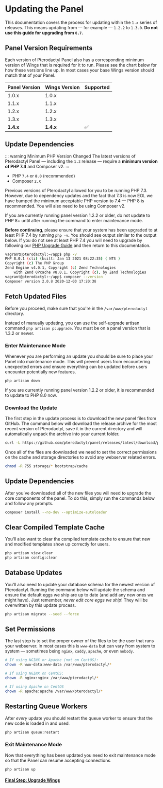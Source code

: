 # Updating the Panel
This documentation covers the process for updating within the `1.x` series of releases. This means updating from
&mdash; for example &mdash; `1.2.2` to `1.3.0`. **Do not use this guide for upgrading from `0.7`.**

## Panel Version Requirements
Each version of Pterodactyl Panel also has a corresponding minimum version of Wings that
is required for it to run. Please see the chart below for how these versions line up. In
most cases your base Wings version should match that of your Panel.

| Panel Version | Wings Version | Supported |
| ------------- | ------------- | --------- |
| 1.0.x         | 1.0.x         |           |
| 1.1.x         | 1.1.x         |           |
| 1.2.x         | 1.2.x         |           |
| 1.3.x         | 1.3.x         |           |
| **1.4.x**     | **1.4.x**     | ✅        |

## Update Dependencies
::: warning Minimum PHP Version Changed
The latest versions of Pterodactyl Panel — including the `1.3` release — require a **minimum version of PHP 7.4** and
Composer v2.
:::

* PHP `7.4` or `8.0` (recommended)
* Composer `2.X`

Previous versions of Pterodactyl allowed for you to be running PHP 7.3. However, due to dependency updates and
the fact that 7.3 is now EOL we have bumped the minimum acceptable PHP version to 7.4 — PHP 8 is recommended. You
will also need to be using Composer v2.

If you are currently running panel version 1.2.2 or older, do not update to PHP 8+ until after running the command to enter maintenance mode.

**Before continuing**, please ensure that your system has been upgraded to at least PHP 7.4 by running `php -v`. You 
should see output similar to the output below. If you do not see at least PHP 7.4 you will need to upgrade by following
our [PHP Upgrade Guide](/guides/php_upgrade.md) and then return to this documentation.

``` bash
vagrant@pterodactyl:~/app$ php -v
PHP 8.0.1 (cli) (built: Jan 13 2021 08:22:35) ( NTS )
Copyright (c) The PHP Group
Zend Engine v4.0.1, Copyright (c) Zend Technologies
    with Zend OPcache v8.0.1, Copyright (c), by Zend Technologies
vagrant@pterodactyl:~/app$ composer --version
Composer version 2.0.8 2020-12-03 17:20:38
```

## Fetch Updated Files
Before you proceed, make sure that you're in the `/var/www/pterodactyl` directory.

Instead of manually updating, you can use the self-upgrade artisan command `php artisan p:upgrade`. You must be on a panel version that is 1.3.2 or newer.

### Enter Maintenance Mode
Whenever you are performing an update you should be sure to place your Panel into maintenance mode. This will prevent
users from encountering unexpected errors and ensure everything can be updated before users encounter
potentially new features.

``` bash
php artisan down
```

If you are currently running panel version 1.2.2 or older, it is recommended to update to PHP 8.0 now.

### Download the Update
The first step in the update process is to download the new panel files from GitHub. The command below will download
the release archive for the most recent version of Pterodactyl, save it in the current directory and will automatically
unpack the archive into your current folder.

``` bash
curl -L https://github.com/pterodactyl/panel/releases/latest/download/panel.tar.gz | tar -xzv
```

Once all of the files are downloaded we need to set the correct permissions on the cache and storage directories to avoid
any webserver related errors.

``` bash
chmod -R 755 storage/* bootstrap/cache
```

## Update Dependencies
After you've downloaded all of the new files you will need to upgrade the core components of the panel. To do this,
simply run the commands below and follow any prompts.

``` bash
composer install --no-dev --optimize-autoloader
```

## Clear Compiled Template Cache
You'll also want to clear the compiled template cache to ensure that new and modified templates show up correctly for
users.

``` bash
php artisan view:clear
php artisan config:clear
```

## Database Updates
You'll also need to update your database schema for the newest version of Pterodactyl. Running the command below
will update the schema and ensure the default eggs we ship are up to date (and add any new ones we might have). Just
remember, _never edit core eggs we ship_! They will be overwritten by this update process.

``` bash
php artisan migrate --seed --force
```

## Set Permissions
The last step is to set the proper owner of the files to be the user that runs your webserver. In most cases this
is `www-data` but can vary from system to system &mdash; sometimes being `nginx`, `caddy`, `apache`, or even `nobody`.

``` bash
# If using NGINX or Apache (not on CentOS):
chown -R www-data:www-data /var/www/pterodactyl/*

# If using NGINX on CentOS:
chown -R nginx:nginx /var/www/pterodactyl/*

# If using Apache on CentOS
chown -R apache:apache /var/www/pterodactyl/*
```

## Restarting Queue Workers
After _every_ update you should restart the queue worker to ensure that the new code is loaded in and used.

``` bash
php artisan queue:restart
```

### Exit Maintenance Mode
Now that everything has been updated you need to exit maintenance mode so that the Panel can resume accepting
connections.

``` bash
php artisan up
```

#### [Final Step: Upgrade Wings](/wings/1.0/upgrading.md)
